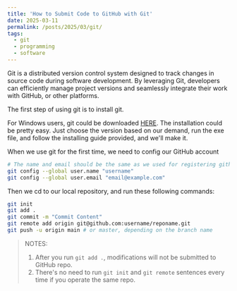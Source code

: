 ```yaml
---
title: 'How to Submit Code to GitHub with Git'
date: 2025-03-11
permalink: /posts/2025/03/git/
tags:
  - git
  - programming
  - software
---
```


Git is a distributed version control system designed to track changes in source code during software development. By leveraging Git, developers can efficiently manage project versions and seamlessly integrate their work with GitHub, or other platforms.

The first step of using git is to install git.

For Windows users, git could be downloaded [HERE](https://git-scm.com/downloads/win). The installation could be pretty easy. Just choose the version based on our demand, run the exe file, and follow the installing guide provided, and we'll make it.

When we use git for the first time, we need to config our GitHub account

```bash
# The name and email should be the same as we used for registering github
git config --global user.name "username"
git config --global user.email "email@example.com"
```

Then we cd to our local repository, and run these following commands:

```bash
git init
git add .
git commit -m "Commit Content"
git remote add origin git@github.com:username/reponame.git
git push -u origin main # or master, depending on the branch name
```

> NOTES:
> 1. After you run `git add .`, modifications will not be submitted to GitHub repo.
> 2. There's no need to run `git init` and `git remote` sentences every time if you operate the same repo.
